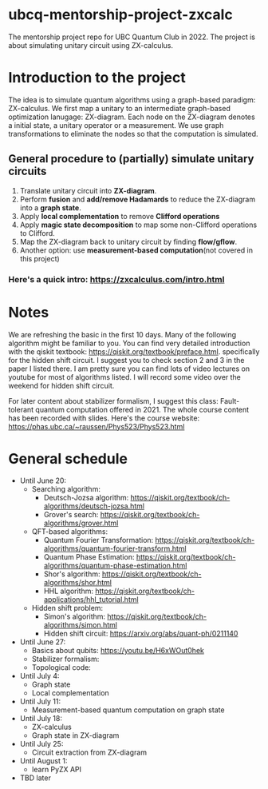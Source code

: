 # ubcq-mentorship-project-zxcalc
The mentorship project repo for UBC Quantum Club in 2022. The project is about simulating unitary circuit using ZX-calculus.

# Introduction to the project

The idea is to simulate quantum algorithms using a graph-based paradigm: ZX-calculus. We first map a unitary to an intermediate graph-based optimization lanugage: ZX-diagram. Each node on the ZX-diagram denotes a initial state, a unitary operator or a measurement. We use graph transformations to eliminate the nodes so that the computation is simulated.

## General procedure to (partially) simulate unitary circuits

1. Translate unitary circuit into **ZX-diagram**.
2. Perform **fusion** and **add/remove Hadamards** to reduce the ZX-diagram into a **graph state**.
3. Apply **local complementation** to remove **Clifford operations**
4. Apply **magic state decomposition** to map some non-Clifford operations to Clifford.
5. Map the ZX-diagram back to unitary circuit by finding **flow/gflow**.
6. Another option: use **measurement-based computation**(not covered in this project)

### Here's a quick intro: https://zxcalculus.com/intro.html

# Notes
We are refreshing the basic in the first 10 days. Many of the following algorithm might be familiar to you. You can find very detailed introduction with the qiskit textbook: https://qiskit.org/textbook/preface.html. specifically for the hidden shift circuit. I suggest you to check section 2 and 3 in the paper I listed there. I am pretty sure you can find lots of video lectures on youtube for most of algorithms listed. I will record some video over the weekend for hidden shift circuit.

For later content about stabilizer formalism, I suggest this class: Fault-tolerant quantum computation offered in 2021. The whole course content has been recorded with slides. Here's the course website: https://phas.ubc.ca/~raussen/Phys523/Phys523.html

# General schedule
- Until June 20:
  - Searching algorithm:
    - Deutsch-Jozsa algorithm: https://qiskit.org/textbook/ch-algorithms/deutsch-jozsa.html
    - Grover's search: https://qiskit.org/textbook/ch-algorithms/grover.html
  - QFT-based algorithms:
    - Quantum Fourier Transformation: https://qiskit.org/textbook/ch-algorithms/quantum-fourier-transform.html
    - Quantum Phase Estimation: https://qiskit.org/textbook/ch-algorithms/quantum-phase-estimation.html
    - Shor's algorithm: https://qiskit.org/textbook/ch-algorithms/shor.html
    - HHL algorithm: https://qiskit.org/textbook/ch-applications/hhl_tutorial.html
  - Hidden shift problem:
    - Simon's algorithm: https://qiskit.org/textbook/ch-algorithms/simon.html
    - Hidden shift circuit: https://arxiv.org/abs/quant-ph/0211140
- Until June 27:
  - Basics about qubits: https://youtu.be/H6xWOut0hek
  - Stabilizer formalism: 
  - Topological code: 
- Until July 4:
  - Graph state
  - Local complementation
- Until July 11:
  - Measurement-based quantum computation on graph state
- Until July 18:
  - ZX-calculus
  - Graph state in ZX-diagram
- Until July 25:
  - Circuit extraction from ZX-diagram
- Until August 1:
  - learn PyZX API
- TBD later
